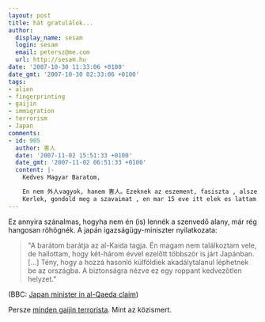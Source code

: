```yaml
---
layout: post
title: hát gratulálok...
author:
  display_name: sesam
  login: sesam
  email: petersz@me.com
  url: http://sesam.hu
date: '2007-10-30 11:33:06 +0100'
date_gmt: '2007-10-30 02:33:06 +0100'
tags:
- alien
- fingerprinting
- gaijin
- immigration
- terrorism
- Japan
comments:
- id: 905
  author: 害人
  date: '2007-11-02 15:51:33 +0100'
  date_gmt: '2007-11-02 06:51:33 +0100'
  content: |-
    Kedves Magyar Baratom,

    En nem 外人vagyok, hanem 害人。Ezeknek az eszement, fasiszta , alszent (偽善者) es mindenekelott sulyosan paranoid hulyeknek a logika ertelmetlen szo. Ha ujra hazamesz Magyarorszagra tudnal-e valamit tenni azert hogy a potencialis turistak es "tanulok" - itt oktatas nincs, megtudjak, hogy mar a 入国 idejen megalazzak oket es a folytatas is azonos. Valoban ezert akarnak penzt kiadni? Az EUnak japanellenes intezkedest kellene tennie. Ha idejeben meg nem allitjak oket, ketsegtelenul a kovetkezo haboruba viszik a vilagot.
    Kerlek, gondold meg a szavaimat , en mar 15 eve itt elek es lattam mar eztーazt. Es orulok, hogy olvasod 有道　出人 blogg-jat.
---
```


Ez annyira szánalmas, hogyha nem én (is) lennék a szenvedő alany, már rég hangosan röhögnék. A japán igazságügy-miniszter nyilatkozata:

> "A barátom barátja az al-Kaida tagja. Én magam nem találkoztam vele, de hallottam, hogy két-három évvel ezelőtt többször is járt Japánban. [...] Tény, hogy a hozzá hasonló külföldiek akadálytalanul léphetnek be az országba. A biztonságra nézve ez egy roppant kedvezőtlen helyzet."

(BBC: [Japan minister in al-Qaeda claim](http://news.bbc.co.uk/2/hi/asia-pacific/7067450.stm))

Persze [minden gaijin terrorista](http://sesam.hu/2007/09/29/all-gaijin-are-terrorists-some-are-more-than-others). Mint az közismert.
